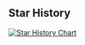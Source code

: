 ## Star History

<a href="http://localhost:3000/#star-history/star-history&Date">
 <picture>
   <source media="(prefers-color-scheme: dark)" srcset="https://api.star-history.com/svg?repos=star-history/star-history&type=Date&theme=dark" />
   <source media="(prefers-color-scheme: light)" srcset="https://api.star-history.com/svg?repos=star-history/star-history&type=Date" />
   <img alt="Star History Chart" src="https://api.star-history.com/svg?repos=star-history/star-history&type=Date" />
 </picture>
</a>
